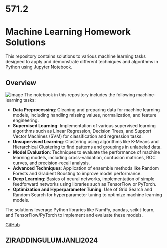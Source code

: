 # 571.2
# Machine Learning Homework Solutions

This repository contains solutions to various machine learning tasks designed to apply and demonstrate different techniques and algorithms in Python using Jupyter Notebook.

## Overview
![image](https://th.bing.com/th/id/OIP.7u5bQsTw_bllP32M_iK9BgHaEo?rs=1&pid=ImgDetMain)
The notebook in this repository includes the following machine-learning tasks:

- **Data Preprocessing**: Cleaning and preparing data for machine learning models, including handling missing values, normalization, and feature engineering.
- **Supervised Learning**: Implementation of various supervised learning algorithms such as Linear Regression, Decision Trees, and Support Vector Machines (SVM) for classification and regression tasks.
- **Unsupervised Learning**: Clustering using algorithms like K-Means and Hierarchical Clustering to find patterns and groupings in unlabeled data.
- **Model Evaluation**: Techniques to evaluate the performance of machine learning models, including cross-validation, confusion matrices, ROC curves, and precision-recall analysis.
- **Advanced Techniques**: Application of ensemble methods like Random Forests and Gradient Boosting to improve model performance.
- **Deep Learning**: Basics of neural networks, implementation of simple feedforward networks using libraries such as TensorFlow or PyTorch.
- **Optimization and Hyperparameter Tuning**: Use of Grid Search and Random Search for hyperparameter tuning to optimize machine learning models.
  
The solutions leverage Python libraries like NumPy, pandas, scikit-learn, and TensorFlow/PyTorch to implement and evaluate these models.

[GitHub](https://github.com/ziraddingulumjanly) 
## ZIRADDINGULUMJANLI2024

